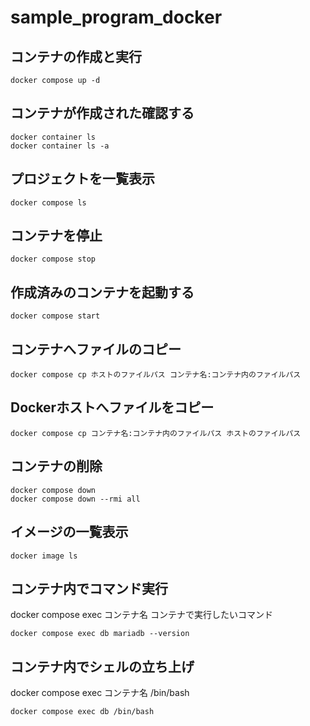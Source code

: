 # sample_program_docker

## コンテナの作成と実行
```docker
docker compose up -d
```

## コンテナが作成された確認する
```docker
docker container ls
docker container ls -a
```

## プロジェクトを一覧表示
```
docker compose ls
```

## コンテナを停止
```docker
docker compose stop
```

## 作成済みのコンテナを起動する
```docker
docker compose start
```

## コンテナへファイルのコピー
```docker
docker compose cp ホストのファイルパス コンテナ名:コンテナ内のファイルパス
```

## Dockerホストへファイルをコピー
```docker
docker compose cp コンテナ名:コンテナ内のファイルパス ホストのファイルパス
```

## コンテナの削除
```docker
docker compose down
docker compose down --rmi all
```

## イメージの一覧表示
```docker
docker image ls
```

## コンテナ内でコマンド実行
docker compose exec コンテナ名 コンテナで実行したいコマンド   
```docker
docker compose exec db mariadb --version
```

## コンテナ内でシェルの立ち上げ
docker compose exec コンテナ名 /bin/bash
```docker
docker compose exec db /bin/bash
```